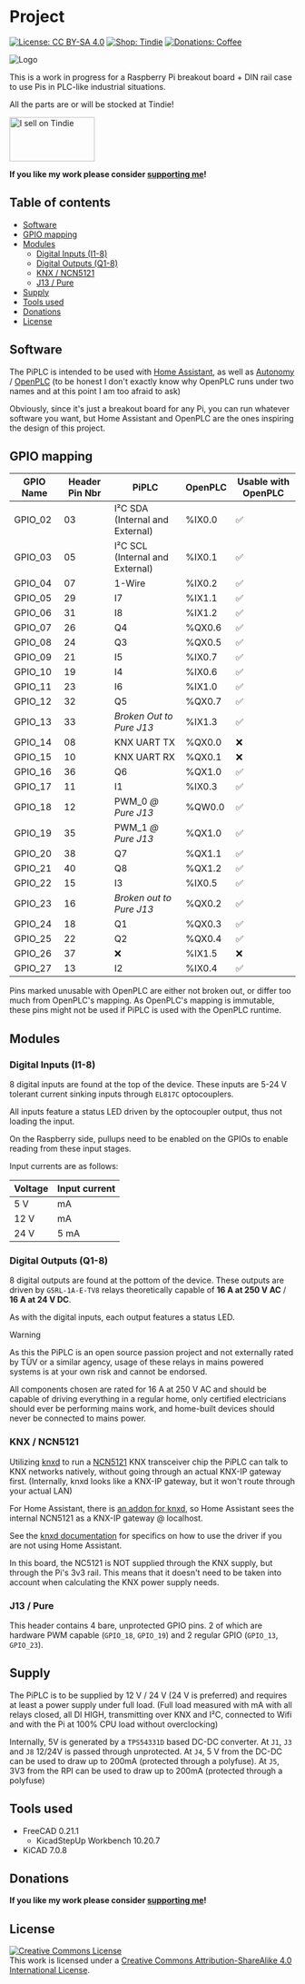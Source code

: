 # Project <!-- omit in toc -->

[![License: CC BY-SA 4.0](https://img.shields.io/badge/license-CC%20BY--SA%204.0-blue?style=flat-square)](https://creativecommons.org/licenses/by-sa/4.0/)
[![Shop: Tindie](https://img.shields.io/badge/shop-Tindie-blue?style=flat-square)](https://www.tindie.com/stores/binary-6/?ref=offsite_badges&utm_source=sellers_Chrismettal&utm_medium=badges&utm_campaign=badge_medium)
[![Donations: Coffee](https://img.shields.io/badge/donations-Coffee-brown?style=flat-square)](https://github.com/Chrismettal#donations)

![Logo](img/Logo.png)

This is a work in progress for a Raspberry Pi breakout board + DIN rail case to use Pis in PLC-like industrial situations.

All the parts are or will be stocked at Tindie!

<a href="https://www.tindie.com/stores/binary-6/?ref=offsite_badges&utm_source=sellers_Chrismettal&utm_medium=badges&utm_campaign=badge_medium"><img src="https://d2ss6ovg47m0r5.cloudfront.net/badges/tindie-mediums.png" alt="I sell on Tindie" width="150" height="78"></a>

**If you like my work please consider [supporting me](https://github.com/Chrismettal#donations)!**

## Table of contents <!-- omit in toc -->

- [Software](#software)
- [GPIO mapping](#gpio-mapping)
- [Modules](#modules)
  - [Digital Inputs (I1-8)](#digital-inputs-i1-8)
  - [Digital Outputs (Q1-8)](#digital-outputs-q1-8)
  - [KNX / NCN5121](#knx--ncn5121)
  - [J13 / Pure](#j13--pure)
- [Supply](#supply)
- [Tools used](#tools-used)
- [Donations](#donations)
- [License](#license)

## Software

The PiPLC is intended to be used with [Home Assistant](https://www.home-assistant.io/), as well as [Autonomy](https://autonomylogic.com/) / [OpenPLC](https://openplcproject.github.io/) (to be honest I don't exactly know why OpenPLC runs under two names and at this point I am too afraid to ask)

Obviously, since it's just a breakout board for any Pi, you can run whatever software you want, but Home Assistant and OpenPLC are the ones inspiring the design of this project.

## GPIO mapping

| GPIO Name | Header Pin Nbr | PiPLC                           | OpenPLC | Usable with OpenPLC |
| --------- | -------------- | ------------------------------- | ------- | ------------------- |
| GPIO_02   | 03             | I²C SDA (Internal and External) | %IX0.0  | :white_check_mark:  |
| GPIO_03   | 05             | I²C SCL (Internal and External) | %IX0.1  | :white_check_mark:  |
| GPIO_04   | 07             | 1-Wire                          | %IX0.2  | :white_check_mark:  |
| GPIO_05   | 29             | I7                              | %IX1.1  | :white_check_mark:  |
| GPIO_06   | 31             | I8                              | %IX1.2  | :white_check_mark:  |
| GPIO_07   | 26             | Q4                              | %QX0.6  | :white_check_mark:  |
| GPIO_08   | 24             | Q3                              | %QX0.5  | :white_check_mark:  |
| GPIO_09   | 21             | I5                              | %IX0.7  | :white_check_mark:  |
| GPIO_10   | 19             | I4                              | %IX0.6  | :white_check_mark:  |
| GPIO_11   | 23             | I6                              | %IX1.0  | :white_check_mark:  |
| GPIO_12   | 32             | Q5                              | %QX0.7  | :white_check_mark:  |
| GPIO_13   | 33             | *Broken Out to Pure J13*        | %IX1.3  | :white_check_mark:  |
| GPIO_14   | 08             | KNX UART TX                     | %QX0.0  | :x:                 |
| GPIO_15   | 10             | KNX UART RX                     | %QX0.1  | :x:                 |
| GPIO_16   | 36             | Q6                              | %QX1.0  | :white_check_mark:  |
| GPIO_17   | 11             | I1                              | %IX0.3  | :white_check_mark:  |
| GPIO_18   | 12             | PWM_0 *@ Pure J13*              | %QW0.0  | :white_check_mark:  |
| GPIO_19   | 35             | PWM_1 *@ Pure J13*              | %QX1.0  | :white_check_mark:  |
| GPIO_20   | 38             | Q7                              | %QX1.1  | :white_check_mark:  |
| GPIO_21   | 40             | Q8                              | %QX1.2  | :white_check_mark:  |
| GPIO_22   | 15             | I3                              | %IX0.5  | :white_check_mark:  |
| GPIO_23   | 16             | *Broken out to Pure J13*        | %QX0.2  | :white_check_mark:  |
| GPIO_24   | 18             | Q1                              | %QX0.3  | :white_check_mark:  |
| GPIO_25   | 22             | Q2                              | %QX0.4  | :white_check_mark:  |
| GPIO_26   | 37             | :x:                             | %IX1.5  | :x:                 |
| GPIO_27   | 13             | I2                              | %IX0.4  | :white_check_mark:  |

Pins marked unusable with OpenPLC are either not broken out, or differ too much from OpenPLC's mapping. As OpenPLC's mapping is immutable, these pins might not be used if PiPLC is used with the OpenPLC runtime.

## Modules

### Digital Inputs (I1-8)

8 digital inputs are found at the top of the device. These inputs are 5-24 V tolerant current sinking inputs through `EL817C` optocouplers.

All inputs feature a status LED driven by the optocoupler output, thus not loading the input. 

On the Raspberry side, pullups need to be enabled on the GPIOs to enable reading from these input stages.

Input currents are as follows:

| Voltage | Input current |
| ------- | ------------- |
| 5 V     | <TODO> mA     |
| 12 V    | <TODO> mA     |
| 24 V    | 5 mA          |

### Digital Outputs (Q1-8)

8 digital outputs are found at the pottom of the device. These outputs are driven by `G5RL-1A-E-TV8` relays theoretically capable of **16 A at 250 V AC** / **16 A at 24 V DC**. 

As with the digital inputs, each output features a status LED.

> [!WARNING]  
> As this the PiPLC is an open source passion project and not externally rated by TÜV or a similar agency, usage of these relays in mains powered systems is at your own risk and cannot be endorsed. 
> 
> All components chosen are rated for 16 A at 250 V AC and should be capable of driving everything in a regular home, only certified electricians should ever be performing mains work, and home-built devices should never be connected to mains power.

### KNX / NCN5121

Utilizing [knxd](https://github.com/knxd/knxd/tree/main) to run a [NCN5121](https://www.onsemi.com/pdf/datasheet/ncn5121-d.pdf) KNX transceiver chip the PiPLC can talk to KNX networks natively, without going through an actual KNX-IP gateway first. (Internally, knxd looks like a KNX-IP gateway, but it won't route through your actual LAN)

For Home Assistant, there is [an addon for knxd](https://github.com/da-anda/hass-io-addons/tree/main/knxd), so Home Assistant sees the internal NCN5121 as a KNX-IP gateway @ localhost.

See the [knxd documentation](https://github.com/knxd/knxd/blob/main/doc/inifile.rst#ncn5120) for specifics on how to use the driver if you are not using Home Assistant.

In this board, the NC5121 is NOT supplied through the KNX supply, but through the Pi's 3v3 rail. This means that it doesn't need to be taken into account when calculating the KNX power supply needs.
 
### J13 / Pure 

This header contains 4 bare, unprotected GPIO pins. 2 of which are hardware PWM capable (`GPIO_18`, `GPIO_19`) and 2 regular GPIO (`GPIO_13`, `GPIO_23`).

## Supply

The PiPLC is to be supplied by 12 V / 24 V (24 V is preferred) and requires at least a <TODO> power supply under full load.
(Full load measured with <TODO> mA with all relays closed, all DI HIGH, transmitting over KNX and I²C, connected to Wifi and with the Pi at 100% CPU load without overclocking)

Internally, 5V is generated by a `TPS54331D` based DC-DC converter. 
At `J1`, `J3` and `J8` 12/24V is passed through unprotected. 
At `J4`, 5 V from the DC-DC can be used to draw up to 200mA (protected through a polyfuse). 
At `J5`, 3V3 from the RPI can be used to draw up to 200mA (protected through a polyfuse)

## Tools used

- FreeCAD 0.21.1
  - KicadStepUp Workbench 10.20.7
- KiCAD 7.0.8

## Donations

**If you like my work please consider [supporting me](https://github.com/Chrismettal#donations)!**

## License

 <a rel="CClicense" href="http://creativecommons.org/licenses/by-sa/4.0/"><img alt="Creative Commons License" style="border-width:0" src="https://i.creativecommons.org/l/by-sa/4.0/88x31.png" /></a><br />This work is licensed under a <a rel="license" href="http://creativecommons.org/licenses/by-sa/4.0/">Creative Commons Attribution-ShareAlike 4.0 International License</a>.

